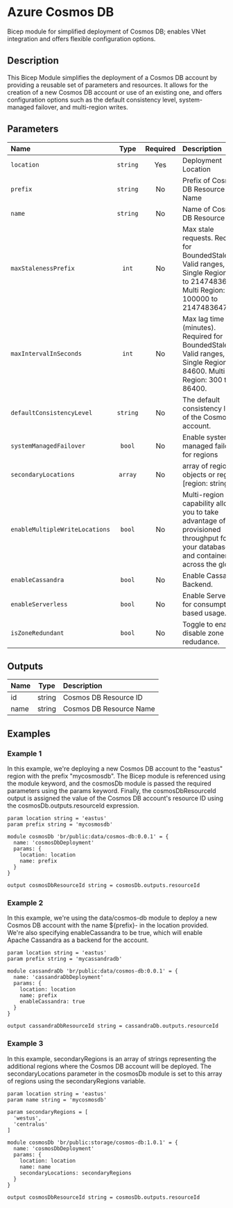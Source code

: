 # Azure Cosmos DB

Bicep module for simplified deployment of Cosmos DB; enables VNet integration and offers flexible configuration options.

## Description

This Bicep Module simplifies the deployment of a Cosmos DB account by providing a reusable set of parameters and resources.
It allows for the creation of a new Cosmos DB account or use of an existing one, and offers configuration options such as the default consistency level, system-managed failover, and multi-region writes.

## Parameters

| Name                           | Type     | Required | Description                                                                                                                                   |
| :----------------------------- | :------: | :------: | :-------------------------------------------------------------------------------------------------------------------------------------------- |
| `location`                     | `string` | Yes      | Deployment Location                                                                                                                           |
| `prefix`                       | `string` | No       | Prefix of Cosmos DB Resource Name                                                                                                             |
| `name`                         | `string` | No       | Name of Cosmos DB Resource                                                                                                                    |
| `maxStalenessPrefix`           | `int`    | No       | Max stale requests. Required for BoundedStaleness. Valid ranges, Single Region: 10 to 2147483647. Multi Region: 100000 to 2147483647.         |
| `maxIntervalInSeconds`         | `int`    | No       | Max lag time (minutes). Required for BoundedStaleness. Valid ranges, Single Region: 5 to 84600. Multi Region: 300 to 86400.                   |
| `defaultConsistencyLevel`      | `string` | No       | The default consistency level of the Cosmos DB account.                                                                                       |
| `systemManagedFailover`        | `bool`   | No       | Enable system managed failover for regions                                                                                                    |
| `secondaryLocations`           | `array`  | No       | array of region objects or regions: [region: string]                                                                                          |
| `enableMultipleWriteLocations` | `bool`   | No       | Multi-region writes capability allows you to take advantage of the provisioned throughput for your databases and containers across the globe. |
| `enableCassandra`              | `bool`   | No       | Enable Cassandra Backend.                                                                                                                     |
| `enableServerless`             | `bool`   | No       | Enable Serverless for consumption-based usage.                                                                                                |
| `isZoneRedundant`              | `bool`   | No       | Toggle to enable or disable zone redudance.                                                                                                   |

## Outputs

| Name | Type   | Description             |
| :--- | :----: | :---------------------- |
| id   | string | Cosmos DB Resource ID   |
| name | string | Cosmos DB Resource Name |

## Examples

### Example 1

In this example, we're deploying a new Cosmos DB account to the "eastus" region with the prefix "mycosmosdb". The Bicep module is referenced using the module keyword, and the cosmosDb module is passed the required parameters using the params keyword. Finally, the cosmosDbResourceId output is assigned the value of the Cosmos DB account's resource ID using the cosmosDb.outputs.resourceId expression.

```bicep
param location string = 'eastus'
param prefix string = 'mycosmosdb'

module cosmosDb 'br/public:data/cosmos-db:0.0.1' = {
  name: 'cosmosDbDeployment'
  params: {
    location: location
    name: prefix
  }
}

output cosmosDbResourceId string = cosmosDb.outputs.resourceId
```

### Example 2

In this example, we're using the data/cosmos-db module to deploy a new Cosmos DB account with the name ${prefix}-<unique string> in the location provided. We're also specifying enableCassandra to be true, which will enable Apache Cassandra as a backend for the account.

```bicep
param location string = 'eastus'
param prefix string = 'mycassandradb'

module cassandraDb 'br/public:data/cosmos-db:0.0.1' = {
  name: 'cassandraDbDeployment'
  params: {
    location: location
    name: prefix
    enableCassandra: true
  }
}

output cassandraDbResourceId string = cassandraDb.outputs.resourceId
```

### Example 3

In this example, secondaryRegions is an array of strings representing the additional regions where the Cosmos DB account will be deployed.
The secondaryLocations parameter in the cosmosDb module is set to this array of regions using the secondaryRegions variable.

```bicep
param location string = 'eastus'
param name string = 'mycosmosdb'

param secondaryRegions = [
  'westus',
  'centralus'
]

module cosmosDb 'br/public:storage/cosmos-db:1.0.1' = {
  name: 'cosmosDbDeployment'
  params: {
    location: location
    name: name
    secondaryLocations: secondaryRegions
  }
}

output cosmosDbResourceId string = cosmosDb.outputs.resourceId
```
